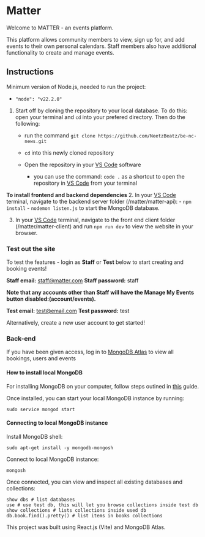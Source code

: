 # Matter

Welcome to MATTER - an events platform.

This platform allows community members to view, sign up for, and add events to their own personal calendars. Staff members also have additional functionality to create and manage events.

## Instructions

Minimum version of Node.js, needed to run the project:

-   `"node": "v22.2.0"`

1. Start off by cloning the repository to your local database. To do this: open your terminal and `cd` into your prefered directory. Then do the following:

    - run the command `git clone https://github.com/NeetzBeatz/be-nc-news.git`

    - `cd` into this newly cloned repository
    - Open the repository in your [VS Code](https://code.visualstudio.com/) software

        - you can use the command: `code .` as a shortcut to open the repository in [VS Code](https://code.visualstudio.com/) from your terminal

**To install frontend and backend dependencies** 2. In your [VS Code](https://code.visualstudio.com/) terminal, navigate to the backend server folder (/matter/matter-api): - `npm install` - `nodemon listen.js` to start the MongoDB database.

3. In your [VS Code](https://code.visualstudio.com/) terminal, navigate to the front end client folder (/matter/matter-client) and run `npm run dev` to view the website in your browser.

### Test out the site

To test the features - login as **Staff** or **Test** below to start creating and booking events!

**Staff email:** staff@matter.com
**Staff password:** staff

**Note that any accounts other than Staff will have the Manage My Events button disabled:(account/events).**

**Test email:** test@email.com
**Test password:** test

Alternatively, create a new user account to get started!

### Back-end

If you have been given access, log in to [MongoDB Atlas](https://account.mongodb.com/account/login) to view all bookings, users and events

#### How to install local MongoDB

For installing MongoDB on your computer, follow steps outined in [this](https://www.mongodb.com/docs/manual/tutorial/install-mongodb-on-ubuntu/) guide.

Once installed, you can start your local MongoDB instance by running:

```
sudo service mongod start
```

#### Connecting to local MongoDB instance

Install MongoDB shell:

```
sudo apt-get install -y mongodb-mongosh
```

Connect to local MongoDB instance:

```
mongosh
```

Once connected, you can view and inspect all existing databases and collections:

```
show dbs # list databases
use # use test db, this will let you browse collections inside test db
show collections # lists collections inside used db
db.book.find().pretty() # list items in books collections

```

This project was built using React.js (Vite) and MongoDB Atlas.
